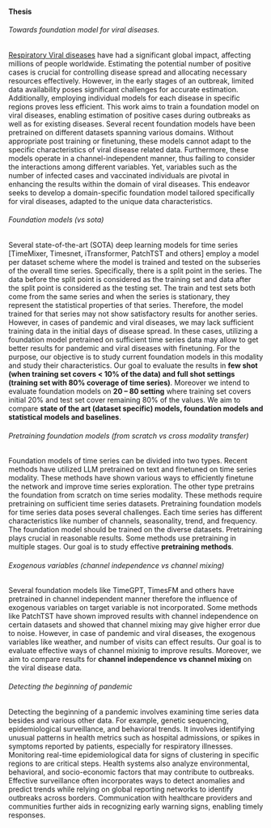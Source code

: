 #### Thesis
###### Towards foundation model for viral diseases.
[Respiratory Viral diseases](https://www.cdc.gov/nrevss/php/dashboard/index.html) have had a significant global impact, affecting millions of people worldwide. Estimating the potential number of positive cases is crucial for controlling disease spread and allocating necessary resources effectively. However, in the early stages of an outbreak, limited data availability poses significant challenges for accurate estimation. Additionally, employing individual models for each disease in specific regions proves less efficient. This work aims to train a foundation model on viral diseases, enabling estimation of positive cases during outbreaks as well as for existing diseases. Several recent foundation models have been pretrained on different datasets spanning various domains. Without appropriate post training or finetuning, these models cannot adapt to the specific characteristics of viral disease related data. Furthermore, these models operate in a channel-independent manner, thus failing to consider the interactions among different variables. Yet, variables such as the number of infected cases and vaccinated individuals are pivotal in enhancing the results within the domain of viral diseases. This endeavor seeks to develop a domain-specific foundation model tailored specifically for viral diseases, adapted to the unique data characteristics. 

###### Foundation models (vs sota)
Several state-of-the-art (SOTA) deep learning models for time series [TimeMixer, Timesnet, iTransformer, PatchTST and others] employ a model per dataset scheme where the model is trained and tested on the subseries of the overall time series. Specifically, there is a split point in the series. The data before the split point is considered as the training set and data after the split point is considered as the testing set. The train and test sets both come from the same series and when the series is stationary, they represent the statistical properties of that series. Therefore, the model trained for that series may not show satisfactory results for another series. However, in cases of pandemic and viral diseases, we may lack sufficient training data in the initial days of disease spread. In these cases, utilizing a foundation model pretrained on sufficient time series data may allow to get better results for pandemic and viral diseases with finetuning. For the purpose, our objective is to study current foundation models in this modality and study their characteristics. Our goal to evaluate the results in **few shot (when training set covers < 10% of the data) and full shot settings (training set with 80% coverage of time series)**. Moreover we intend to evaluate foundation models on **20 – 80 setting** where training set covers initial 20% and test set cover remaining 80% of the values. We aim to compare **state of the art (dataset specific) models, foundation models and statistical models and baselines**. 


###### Pretraining foundation models (from scratch vs cross modality transfer)
Foundation models of time series can be divided into two types. Recent methods have utilized LLM pretrained on text and finetuned on time series modality. These methods have shown various ways to efficiently finetune the network and improve time series exploration. The other type pretrains the foundation from scratch on time series modality. These methods require pretraining on sufficient time series datasets. Pretraining foundation models for time series data poses several challenges. Each time series has different characteristics like number of channels, seasonality, trend, and frequency. The foundation model should be trained on the diverse datasets. Pretraining plays crucial in reasonable results. Some methods use pretraining in multiple stages. Our goal is to study effective **pretraining methods**.

###### Exogenous variables (channel independence vs channel mixing)
Several foundation models like TimeGPT, TimesFM and others have pretrained in channel independent manner therefore the influence of exogenous variables on target variable is not incorporated. Some methods like PatchTST have shown improved results with channel independence on certain datasets and showed that channel mixing may give higher error due to noise. However, in case of pandemic and viral diseases, the exogenous variables like weather, and number of visits can effect results. Our goal is to evaluate effective ways of channel mixinig to improve results. Moreover, we aim to compare results for **channel independence vs channel mixing** on the viral disease data.

###### Detecting the beginning of pandemic
Detecting the beginning of a pandemic involves examining time series data besides and various other data. For example, genetic sequencing, epidemiological surveillance, and behavioral trends. It involves identifying unusual patterns in health metrics such as hospital admissions, or spikes in symptoms reported by patients, especially for respiratory illnesses. Monitoring real-time epidemiological data for signs of clustering in specific regions to are critical steps. Health systems also analyze environmental, behavioral, and socio-economic factors that may contribute to outbreaks. Effective surveillance often incorporates ways to detect anomalies and predict trends while relying on global reporting networks to identify outbreaks across borders. Communication with healthcare providers and communities further aids in recognizing early warning signs, enabling timely responses.

